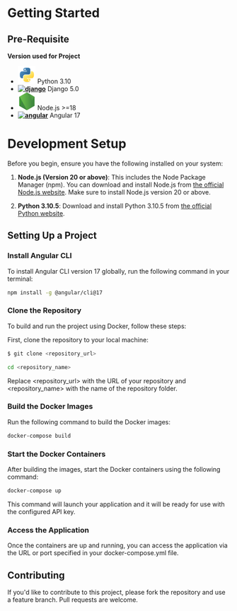 # Getting Started 

## Pre-Requisite

__Version used for Project__
- __[<img src="https://raw.githubusercontent.com/devicons/devicon/master/icons/python/python-original.svg" alt="python" width="40" height="40"/>](https://www.python.org/downloads/release/python-3105/)__ Python 3.10
- __[<img src="https://cdn.worldvectorlogo.com/logos/django.svg" alt="django" width="40" height="40"/>](https://docs.djangoproject.com/en/5.0/)__ Django 5.0
- __[<img src="https://raw.githubusercontent.com/devicons/devicon/master/icons/nodejs/nodejs-original.svg" alt="nodejs" width="40" height="40"/>](https://nodejs.org/en)__ Node.js >=18
- __[<img src="https://angular.io/assets/images/logos/angular/angular.svg" alt="angular" width="40" height="40"/>](https://github.com/angular/angular-cli)__ Angular 17

# Development Setup

Before you begin, ensure you have the following installed on your system:

1. **Node.js (Version 20 or above)**: This includes the Node Package Manager (npm). You can download and install Node.js from [the official Node.js website](https://nodejs.org/). Make sure to install Node.js version 20 or above.

2. **Python 3.10.5**: Download and install Python 3.10.5 from [the official Python website](https://www.python.org/downloads/release/python-3105/).

## Setting Up a Project

### Install Angular CLI

To install Angular CLI version 17 globally, run the following command in your terminal:

```bash
npm install -g @angular/cli@17
```

### Clone the Repository

To build and run the project using Docker, follow these steps:

First, clone the repository to your local machine:

```bash
$ git clone <repository_url>
```

```bash 
cd <repository_name>
```

Replace <repository_url> with the URL of your repository and <repository_name> with the name of the repository folder.

### Build the Docker Images

Run the following command to build the Docker images:

```bash 
docker-compose build
```

### Start the Docker Containers

After building the images, start the Docker containers using the following command:

```bash
docker-compose up
```

This command will launch your application and it will be ready for use with the configured API key.

### Access the Application

Once the containers are up and running, you can access the application via the URL or port specified in your docker-compose.yml file.

## Contributing 

If you'd like to contribute to this project, please fork the repository and use a feature branch. Pull requests are welcome.
